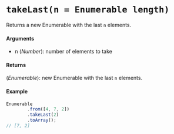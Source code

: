 # `takeLast(n = Enumerable length)`

Returns a new Enumerable with the last `n` elements.

#### Arguments

- n (*Number*): number of elements to take

#### Returns

(*Enumerable*): new Enumerable with the last `n` elements.

#### Example

```js
Enumerable
        .from([4, 7, 2])
        .takeLast(2)
        .toArray();
// [7, 2]
```
